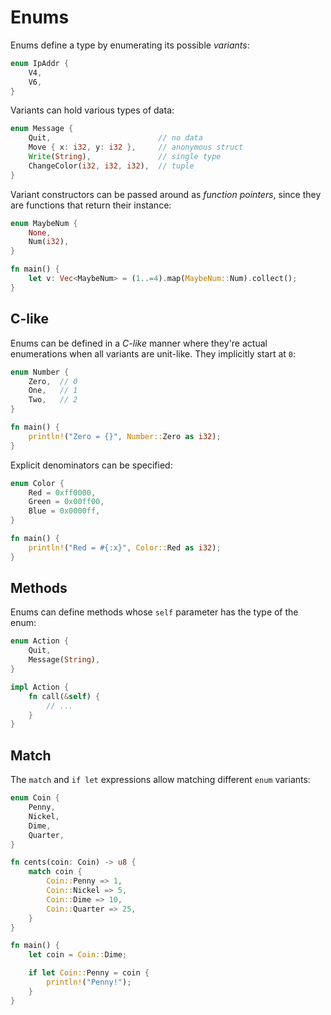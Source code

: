 # Enums

Enums define a type by enumerating its possible _variants_:

```rust
enum IpAddr {
    V4,
    V6,
}
```

Variants can hold various types of data:

```rust
enum Message {
    Quit,                        // no data
    Move { x: i32, y: i32 },     // anonymous struct
    Write(String),               // single type
    ChangeColor(i32, i32, i32),  // tuple
}
```

Variant constructors can be passed around as _function pointers_, since they are
functions that return their instance:

```rust
enum MaybeNum {
    None,
    Num(i32),
}

fn main() {
    let v: Vec<MaybeNum> = (1..=4).map(MaybeNum::Num).collect();
}
```

## C-like

Enums can be defined in a _C-like_ manner where they're actual enumerations when
all variants are unit-like. They implicitly start at `0`:

```rust
enum Number {
    Zero,  // 0
    One,   // 1
    Two,   // 2
}

fn main() {
    println!("Zero = {}", Number::Zero as i32);
}
```

Explicit denominators can be specified:

```rust
enum Color {
    Red = 0xff0000,
    Green = 0x00ff00,
    Blue = 0x0000ff,
}

fn main() {
    println!("Red = #{:x}", Color::Red as i32);
}
```

## Methods

Enums can define methods whose `self` parameter has the type of the enum:

```rust
enum Action {
    Quit,
    Message(String),
}

impl Action {
    fn call(&self) {
        // ...
    }
}
```

## Match

The `match` and `if let` expressions allow matching different `enum` variants:

```rust
enum Coin {
    Penny,
    Nickel,
    Dime,
    Quarter,
}

fn cents(coin: Coin) -> u8 {
    match coin {
        Coin::Penny => 1,
        Coin::Nickel => 5,
        Coin::Dime => 10,
        Coin::Quarter => 25,
    }
}

fn main() {
    let coin = Coin::Dime;

    if let Coin::Penny = coin {
        println!("Penny!");
    }
}
```
